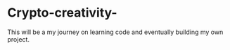# Crypto-creativity-
This will be a my journey on learning code and eventually building my own project.
